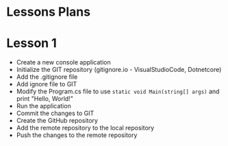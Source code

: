 # Lessons Plans

# Lesson 1
- Create a new console application
- Initialize the GIT repository (gitignore.io - VisualStudioCode, Dotnetcore)
- Add the .gitignore file
- Add ignore file to GIT
- Modify the Program.cs file to use `static void Main(string[] args)` and print "Hello, World!"
- Run the application
- Commit the changes to GIT
- Create the GitHub repository
- Add the remote repository to the local repository
- Push the changes to the remote repository



